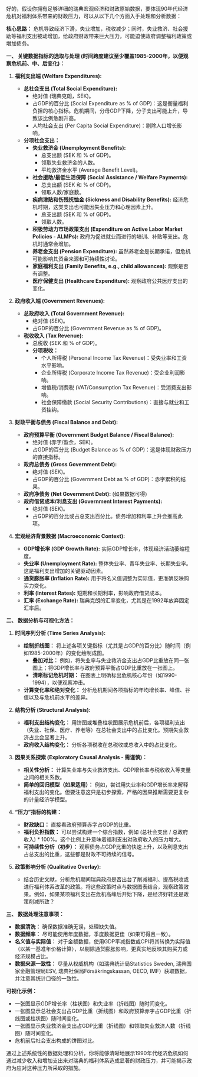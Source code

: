 好的，假设你拥有足够详细的瑞典宏观经济和财政原始数据，要体现90年代经济危机对福利体系带来的财政压力，可以从以下几个方面入手处理和分析数据：

**核心思路：** 危机导致经济下滑，失业增加，税收减少；同时，失业救济、社会援助等福利支出被动增加，给政府财政带来巨大压力，可能迫使政府调整福利政策或增加债务。

**一、 关键数据指标的选取与处理 (时间跨度建议至少覆盖1985-2000年，以便观察危机前、中、后变化)：**

1.  **福利支出端 (Welfare Expenditures):**
    *   **总社会支出 (Total Social Expenditure):**
        *   绝对值 (瑞典克朗，SEK)。
        *   占GDP的百分比 (Social Expenditure as % of GDP)：这是衡量福利负担的核心指标。危机期间，分母GDP下降，分子支出可能上升，导致该比例急剧升高。
        *   人均社会支出 (Per Capita Social Expenditure)：剔除人口增长影响。
    *   **分项社会支出：**
        *   **失业救济金 (Unemployment Benefits):**
            *   总支出额 (SEK 和 % of GDP)。
            *   领取失业救济金的人数。
            *   平均救济金水平 (Average Benefit Level)。
        *   **社会援助/最低生活保障 (Social Assistance / Welfare Payments):**
            *   总支出额 (SEK 和 % of GDP)。
            *   领取人数/家庭数。
        *   **疾病津贴和伤残抚恤金 (Sickness and Disability Benefits):** 经济危机时期，这类支出也可能因失业压力和心理因素上升。
            *   总支出额 (SEK 和 % of GDP)。
            *   领取人数。
        *   **积极劳动力市场政策支出 (Expenditure on Active Labor Market Policies - ALMPs):** 政府为促进就业而进行的培训、补贴等支出。危机时通常会增加。
        *   **养老金支出 (Pension Expenditure):** 虽然养老金是长期承诺，但危机可能影响其资金来源和可持续性讨论。
        *   **家庭福利支出 (Family Benefits, e.g., child allowances):** 观察是否有调整。
        *   **医疗保健支出 (Healthcare Expenditure):** 观察政府公共医疗支出的变化。

2.  **政府收入端 (Government Revenues):**
    *   **总政府收入 (Total Government Revenue):**
        *   绝对值 (SEK)。
        *   占GDP的百分比 (Government Revenue as % of GDP)。
    *   **税收收入 (Tax Revenue):**
        *   总税收 (SEK 和 % of GDP)。
        *   **分项税收：**
            *   个人所得税 (Personal Income Tax Revenue)：受失业率和工资水平影响。
            *   企业所得税 (Corporate Income Tax Revenue)：受企业利润影响。
            *   增值税/消费税 (VAT/Consumption Tax Revenue)：受消费支出影响。
            *   社会保障缴款 (Social Security Contributions)：直接与就业和工资挂钩。

3.  **财政平衡与债务 (Fiscal Balance and Debt):**
    *   **政府预算平衡 (Government Budget Balance / Fiscal Balance):**
        *   绝对值 (赤字/盈余，SEK)。
        *   占GDP的百分比 (Budget Balance as % of GDP)：这是体现财政压力的直接指标。
    *   **政府总债务 (Gross Government Debt):**
        *   绝对值 (SEK)。
        *   占GDP的百分比 (Government Debt as % of GDP)：赤字累积的结果。
    *   **政府净债务 (Net Government Debt):** (如果数据可得)
    *   **政府借贷成本/利息支出 (Government Interest Payments):**
        *   绝对值 (SEK)。
        *   占GDP的百分比或占总支出百分比。债务增加和利率上升会推高此项。

4.  **宏观经济背景数据 (Macroeconomic Context):**
    *   **GDP增长率 (GDP Growth Rate):** 实际GDP增长率，体现经济活动萎缩程度。
    *   **失业率 (Unemployment Rate):** 整体失业率、青年失业率、长期失业率。这是福利支出增加的关键驱动因素。
    *   **通货膨胀率 (Inflation Rate):** 用于将名义值调整为实际值，更准确反映购买力变化。
    *   **利率 (Interest Rates):** 短期和长期利率，影响政府借贷成本。
    *   **汇率 (Exchange Rate):** 瑞典克朗的汇率变化，尤其是在1992年放弃固定汇率后。

**二、 数据分析与可视化方法：**

1.  **时间序列分析 (Time Series Analysis):**
    *   **绘制折线图：** 将上述各项关键指标（尤其是占GDP的百分比）随时间（例如1985-2000年）的变化绘制成图。
        *   **叠加对比：** 例如，将失业率与失业救济金支出占GDP比重放在同一张图上；将GDP增长率与政府预算平衡占GDP比重放在一张图上。
        *   **清晰标记危机时期：** 在图表上明确标出危机核心年份（如1990-1994），以便观察冲击。
    *   **计算变化率和绝对变化：** 分析危机期间各项指标的年均增长率、峰值、谷值以及与危机前水平的差异。

2.  **结构分析 (Structural Analysis):**
    *   **福利支出结构变化：** 用饼图或堆叠柱状图展示危机前后，各项福利支出（失业、社保、医疗、养老等）在总社会支出中的占比变化。预期失业救济占比会显著上升。
    *   **政府收入结构变化：** 分析各项税收在总税收或总收入中的占比变化。

3.  **因果关系探索 (Exploratory Causal Analysis - 需谨慎)：**
    *   **相关性分析：** 计算失业率与失业救济支出、GDP增长率与税收收入等变量之间的相关系数。
    *   **简单的回归模型（如果适用）：** 例如，尝试用失业率和GDP增长率来解释福利支出的变化。但要注意这只是初步探索，严格的因果推断需要更复杂的计量经济学模型。

4.  **“压力”指标的构建：**
    *   **财政缺口：** 直接看政府预算赤字占GDP的比重。
    *   **福利负担指数：** 可以尝试构建一个综合指数，例如 (总社会支出 / 总政府收入) * 100%。这个比例上升意味着福利支出对政府收入的压力增大。
    *   **可持续性分析（初步）：** 观察债务占GDP比重的快速上升，以及利息支出占总支出的比重，这些都是财政不可持续的信号。

5.  **政策影响分析 (Qualitative Overlay):**
    *   结合历史文献，分析危机期间瑞典政府是否出台了削减福利、提高税收或进行福利体系改革的政策。将这些政策时点与数据图表结合，观察政策效果。例如，如果某项福利支出在危机高峰后开始下降，是经济好转还是政策削减所致？

**三、 数据处理注意事项：**

*   **数据清洗：** 确保数据准确无误，处理缺失值。
*   **数据频率：** 尽可能使用年度数据，季度数据更佳（如果可得且一致）。
*   **名义值与实际值：** 对于金额数据，使用GDP平减指数或CPI将其转换为实际值（以某一基准年价格计算），以剔除通货膨胀影响，更真实地反映其购买力或经济规模占比。
*   **数据来源一致性：** 尽量从权威机构（如瑞典统计局Statistics Sweden, 瑞典国家金融管理局ESV, 瑞典社保局Försäkringskassan, OECD, IMF）获取数据，并注意其统计口径的一致性。

**可视化示例：**

*   一张图显示GDP增长率（柱状图）和失业率（折线图）随时间变化。
*   一张图显示总社会支出占GDP比重（折线图）和政府预算赤字占GDP比重（折线图或柱状图）随时间变化。
*   一张图显示失业救济金支出占GDP比重（折线图）和领取失业救济人数（折线图）随时间变化。
*   危机前后社会支出构成的饼图对比。

通过上述系统性的数据处理和分析，你将能够清晰地展示1990年代经济危机如何通过减少收入和增加支出来对瑞典的福利体系造成显著的财政压力，并可能揭示政府为应对这种压力所采取的措施。